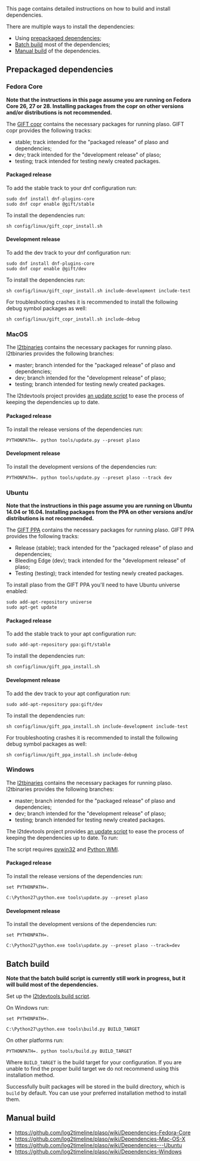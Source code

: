 This page contains detailed instructions on how to build and install dependencies.

There are multiple ways to install the dependencies:

* Using [prepackaged dependencies](https://github.com/log2timeline/plaso/wiki/Dependencies#prepackaged-dependencies);
* [Batch build](https://github.com/log2timeline/plaso/wiki/Dependencies#batch-build) most of the dependencies;
* [Manual build](https://github.com/log2timeline/plaso/wiki/Dependencies#manual-build) of the dependencies.

## Prepackaged dependencies

### Fedora Core

**Note that the instructions in this page assume you are running on Fedora Core 26, 27 or 28. Installing packages from the copr on other versions and/or distributions is not recommended.**

The [GIFT copr](https://copr.fedorainfracloud.org/groups/g/gift/coprs/) contains the necessary packages for running plaso. GIFT copr provides the following tracks:

* stable; track intended for the "packaged release" of plaso and dependencies;
* dev; track intended for the "development release" of plaso;
* testing; track intended for testing newly created packages.

#### Packaged release

To add the stable track to your dnf configuration run:

```
sudo dnf install dnf-plugins-core
sudo dnf copr enable @gift/stable
```

To install the dependencies run:

```
sh config/linux/gift_copr_install.sh
```

#### Development release

To add the dev track to your dnf configuration run:

```
sudo dnf install dnf-plugins-core
sudo dnf copr enable @gift/dev
```

To install the dependencies run:

```
sh config/linux/gift_copr_install.sh include-development include-test
```

For troubleshooting crashes it is recommended to install the following debug symbol packages as well:

```
sh config/linux/gift_copr_install.sh include-debug
```

### MacOS

The [l2tbinaries](https://github.com/log2timeline/l2tbinaries) contains the necessary packages for running plaso. l2tbinaries provides the following branches:

* master; branch intended for the "packaged release" of plaso and dependencies;
* dev; branch intended for the "development release" of plaso;
* testing; branch intended for testing newly created packages.

The l2tdevtools project provides [an update script](https://github.com/log2timeline/l2tdevtools/wiki/Update-script) to ease the process of keeping the dependencies up to date.

#### Packaged release

To install the release versions of the dependencies run:

```
PYTHONPATH=. python tools/update.py --preset plaso
```

#### Development release

To install the development versions of the dependencies run:

```
PYTHONPATH=. python tools/update.py --preset plaso --track dev
```

### Ubuntu

**Note that the instructions in this page assume you are running on Ubuntu 14.04 or 16.04. Installing packages from the PPA on other versions and/or distributions is not recommended.**

The [GIFT PPA](https://launchpad.net/~gift) contains the necessary packages for running plaso. GIFT PPA provides the following tracks:

* Release (stable); track intended for the "packaged release" of plaso and dependencies;
* Bleeding Edge (dev); track intended for the "development release" of plaso;
* Testing (testing); track intended for testing newly created packages.

To install plaso from the GIFT PPA you'll need to have Ubuntu universe enabled:

```
sudo add-apt-repository universe
sudo apt-get update
```

#### Packaged release

To add the stable track to your apt configuration run:

```
sudo add-apt-repository ppa:gift/stable
```

To install the dependencies run:

```
sh config/linux/gift_ppa_install.sh
```

#### Development release

To add the dev track to your apt configuration run:

```
sudo add-apt-repository ppa:gift/dev
```

To install the dependencies run:

```
sh config/linux/gift_ppa_install.sh include-development include-test
```

For troubleshooting crashes it is recommended to install the following debug symbol packages as well:

```
sh config/linux/gift_ppa_install.sh include-debug
```

### Windows

The [l2tbinaries](https://github.com/log2timeline/l2tbinaries) contains the necessary packages for running plaso. l2tbinaries provides the following branches:

* master; branch intended for the "packaged release" of plaso and dependencies;
* dev; branch intended for the "development release" of plaso;
* testing; branch intended for testing newly created packages.

The l2tdevtools project provides [an update script](https://github.com/log2timeline/l2tdevtools/wiki/Update-script) to ease the process of keeping the dependencies up to date. To run:

The script requires [pywin32](https://github.com/mhammond/pywin32/releases) and [Python WMI](https://pypi.python.org/pypi/WMI/).

#### Packaged release

To install the release versions of the dependencies run:

```
set PYTHONPATH=.

C:\Python27\python.exe tools\update.py --preset plaso
```

#### Development release

To install the development versions of the dependencies run:

```
set PYTHONPATH=.

C:\Python27\python.exe tools\update.py --preset plaso --track=dev
```

## Batch build

**Note that the batch build script is currently still work in progress, but it will build most of the dependencies.**

Set up the [l2tdevtools build script](https://github.com/log2timeline/l2tdevtools/wiki/Build-script).

On Windows run:

```
set PYTHONPATH=.

C:\Python27\python.exe tools\build.py BUILD_TARGET
```

On other platforms run:

```
PYTHONPATH=. python tools/build.py BUILD_TARGET
```

Where `BUILD_TARGET` is the build target for your configuration. If you are unable to find the proper build target we do not recommend using this installation method.

Successfully built packages will be stored in the build directory, which is `build` by default. You can use your preferred installation method to install them.

## Manual build

* https://github.com/log2timeline/plaso/wiki/Dependencies-Fedora-Core
* https://github.com/log2timeline/plaso/wiki/Dependencies-Mac-OS-X
* https://github.com/log2timeline/plaso/wiki/Dependencies---Ubuntu
* https://github.com/log2timeline/plaso/wiki/Dependencies-Windows